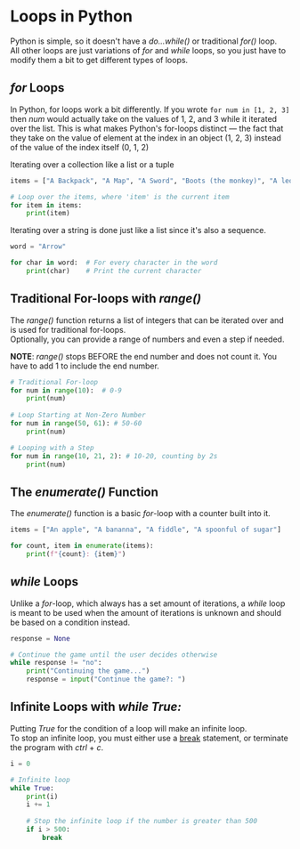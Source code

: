 # Loops in Python
Python is simple, so it doesn't have a _do...while()_ or traditional _for()_ loop. <br />
All other loops are just variations of _for_ and _while_ loops, so you just have to modify them a bit to get different types of loops.

## _for_ Loops
In Python, for loops work a bit differently. If you wrote `for num in [1, 2, 3]` then _num_ would actually take on the values of 1, 2, and 3 while it iterated over the list.
This is what makes Python's for-loops distinct — the fact that they take on the value of element at the index in an object (1, 2, 3) instead of the value of the index itself (0, 1, 2)

Iterating over a collection like a list or a tuple
```Python
items = ["A Backpack", "A Map", "A Sword", "Boots (the monkey)", "A leopard-print bookshelf (ew)"]

# Loop over the items, where 'item' is the current item
for item in items:
    print(item)
```

Iterating over a string is done just like a list since it's also a sequence.
```Python
word = "Arrow"

for char in word:  # For every character in the word
    print(char)    # Print the current character
```

## Traditional For-loops with _range()_
The _range()_ function returns a list of integers that can be iterated over and is used for traditional for-loops. <br />
Optionally, you can provide a range of numbers and even a step if needed.

**NOTE**: _range()_ stops BEFORE the end number and does not count it. You have to add 1 to include the end number.
```Python
# Traditional For-loop
for num in range(10):  # 0-9
    print(num)
    
# Loop Starting at Non-Zero Number
for num in range(50, 61): # 50-60
    print(num)

# Looping with a Step
for num in range(10, 21, 2): # 10-20, counting by 2s
    print(num)
```

## The _enumerate()_ Function
The _enumerate()_ function is a basic _for_-loop with a counter built into it. <br />

```Python
items = ["An apple", "A bananna", "A fiddle", "A spoonful of sugar"]

for count, item in enumerate(items):
    print(f"{count}: {item}")
```

## _while_ Loops
Unlike a _for_-loop, which always has a set amount of iterations, a _while_ loop is meant to be used when the amount of iterations is unknown and should be based
on a condition instead.

```Python
response = None

# Continue the game until the user decides otherwise
while response != "no":
    print("Continuing the game...")
    response = input("Continue the game?: ")
```

## Infinite Loops with _while True:_
Putting _True_ for the condition of a loop will make an infinite loop. <br />
To stop an infinite loop, you must either use a [break](https://www.programiz.com/python-programming/break-continue) statement, or terminate the program with _ctrl_ + _c_.

```Python
i = 0

# Infinite loop
while True:
    print(i)
    i += 1
    
    # Stop the infinite loop if the number is greater than 500
    if i > 500:
        break
```
